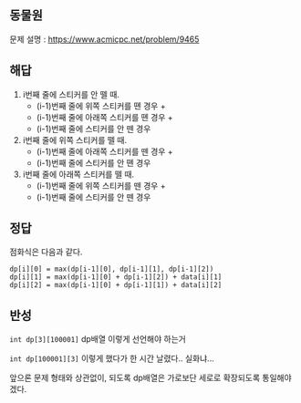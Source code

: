 ## 동물원

문제 설명 : https://www.acmicpc.net/problem/9465

## 해답

1. i번째 줄에 스티커를 안 뗄 때. 
    * (i-1)번째 줄에 위쪽 스티커를 뗸 경우 +
    * (i-1)번째 줄에 아래쪽 스티커를 뗸 경우 +
    * (i-1)번째 줄에 스티커를 안 뗀 경우
2. i번째 줄에 위쪽 스티커를 뗄 때. 
    * (i-1)번째 줄에 아래쪽 스티커를 뗀 경우 +
    * (i-1)번째 줄에 스티커를 안 뗸 경우
3. i번째 줄에 아래쪽 스티커를 뗄 때. 
    * (i-1)번째 줄에 위쪽 스티커를 뗀 경우 +
    * (i-1)번째 줄에 스티커를 안 뗀 경우


## 정답

점화식은 다음과 같다.

```
dp[i][0] = max(dp[i-1][0], dp[i-1][1], dp[i-1][2])
dp[i][1] = max(dp[i-1][0] + dp[i-1][2]) + data[i][1]
dp[i][2] = max(dp[i-1][0] + dp[i-1][1]) + data[i][2]
```


## 반성

`int dp[3][100001]` dp배열 이렇게 선언해야 하는거

`int dp[100001][3]` 이렇게 했다가 한 시간 날렸다.. 실화냐...

앞으론 문제 형태와 상관없이, 되도록 dp배열은 가로보단 세로로 확장되도록 통일해야겠다.